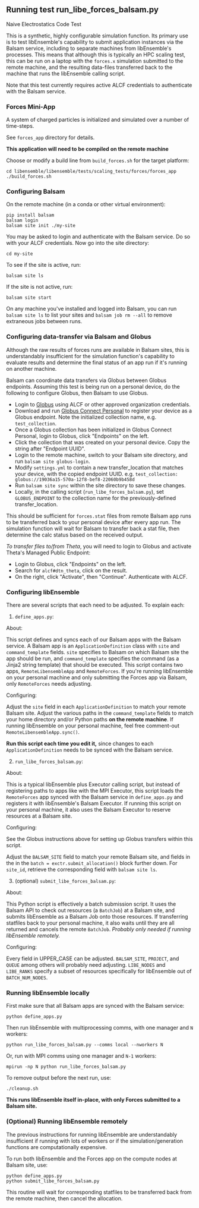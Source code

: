 ## Running test run_libe_forces_balsam.py

Naive Electrostatics Code Test

This is a synthetic, highly configurable simulation function. Its primary use
is to test libEnsemble's capability to submit application instances via the Balsam service,
including to separate machines from libEnsemble's processes. This means that although
this is typically an HPC scaling test, this can be run on a laptop with the `forces.x`
simulation submitted to the remote machine, and the resulting data-files transferred
back to the machine that runs the libEnsemble calling script.

Note that this test currently requires active ALCF credentials to authenticate with
the Balsam service.

### Forces Mini-App

A system of charged particles is initialized and simulated over a number of time-steps.

See `forces_app` directory for details.

**This application will need to be compiled on the remote machine**

Choose or modify a build line from `build_forces.sh` for the target platform:

    cd libensemble/libensemble/tests/scaling_tests/forces/forces_app
    ./build_forces.sh

### Configuring Balsam

On the remote machine (in a conda or other virtual environment):

    pip install balsam
    balsam login
    balsam site init ./my-site

You may be asked to login and authenticate with the Balsam service. Do so with
your ALCF credentials. Now go into the site directory:

    cd my-site

To see if the site is active, run:

    balsam site ls

If the site is not active, run:

    balsam site start

On any machine you've installed and logged into Balsam, you can run `balsam site ls`
to list your sites and `balsam job rm --all` to remove extraneous jobs between runs.

### Configuring data-transfer via Balsam and Globus

Although the raw results of forces runs are available in Balsam sites,
this is understandably insufficient for the simulation function's capability
to evaluate results and determine the final status of an app run if it's running
on another machine.

Balsam can coordinate data transfers via Globus between Globus endpoints. Assuming
this test is being run on a personal device, do the following to configure Globus,
then Balsam to use Globus.

- Login to [Globus](https://www.globus.org/) using ALCF or other approved organization credentials.
- Download and run [Globus Connect Personal](https://app.globus.org/file-manager/gcp) to register your device as a Globus endpoint. Note the initialized collection name, e.g. ``test_collection``.
- Once a Globus collection has been initialized in Globus Connect Personal, login to Globus, click "Endpoints" on the left.
- Click the collection that was created on your personal device. Copy the string after "Endpoint UUID".
- Login to the remote machine, switch to your Balsam site directory, and run ``balsam site globus-login``.
- Modify ``settings.yml`` to contain a new transfer_location that matches your device, with the copied endpoint UUID. e.g. ``test_collection: globus://19036a15-570a-12f8-bef8-22060b9b458d``
- Run ``balsam site sync`` within the site directory to save these changes.
- Locally, in the calling script (``run_libe_forces_balsam.py``), set ``GLOBUS_ENDPOINT`` to the collection name for the previously-defined transfer_location.

This should be sufficient for ``forces.stat`` files from remote Balsam app runs
to be transferred back to your personal device after every app run. The
simulation function will wait for Balsam to transfer back a stat file, then determine
the calc status based on the received output.

*To transfer files to/from Theta*, you will need to login to Globus and activate
Theta's Managed Public Endpoint:

- Login to Globus, click "Endpoints" on the left.
- Search for ``alcf#dtn_theta``, click on the result.
- On the right, click "Activate", then "Continue". Authenticate with ALCF.

### Configuring libEnsemble

There are several scripts that each need to be adjusted. To explain each:

1. ``define_apps.py``:

  About:

  This script defines and syncs each of our Balsam apps with the Balsam service. A Balsam
  app is an ``ApplicationDefinition`` class with ``site`` and
  ``command_template`` fields. ``site`` specifies to Balsam on which Balsam site
  the app should be run, and ``command_template`` specifies the command (as a Jinja2
  string template) that should be executed. This script contains two apps, ``RemoteLibensembleApp``
   and ``RemoteForces``. If you're running libEnsemble on your personal machine and
   only submitting the Forces app via Balsam, only ``RemoteForces`` needs adjusting.

  Configuring:

  Adjust the ``site`` field in each ``ApplicationDefinition`` to match your remote
  Balsam site. Adjust the various paths in the ``command_template`` fields to match
  your home directory and/or Python paths **on the remote machine**. If running
  libEnsemble on your personal machine, feel free comment-out ``RemoteLibensembleApp.sync()``.

  **Run this script each time you edit it,** since changes to each
  ``ApplicationDefinition`` needs to be synced with the Balsam service.

2. ``run_libe_forces_balsam.py``:

  About:

  This is a typical libEnsemble plus Executor calling script, but instead of
  registering paths to apps like with the MPI Executor, this script loads the
  ``RemoteForces`` app synced with the Balsam service in ``define_apps.py``
  and registers it with libEnsemble's Balsam Executor. If running this
  script on your personal machine, it also uses the Balsam Executor to reserve
  resources at a Balsam site.

  Configuring:

  See the Globus instructions above for setting up Globus transfers within this script.

  Adjust the ``BALSAM_SITE`` field
  to match your remote Balsam site, and fields in the in the
  ``batch = exctr.submit_allocation()`` block further down. For ``site_id``,
  retrieve the corresponding field with ``balsam site ls``.

3. (optional) ``submit_libe_forces_balsam.py``:

  About:

  This Python script is effectively a batch submission script. It uses the Balsam API
  to check out resources (a ``BatchJob``) at a Balsam site, and submits libEnsemble as
  a Balsam Job onto those resources. If transferring statfiles back to your
  personal machine, it also waits until they are all returned and cancels
  the remote ``BatchJob``. *Probably only needed if running libEnsemble remotely.*

  Configuring:

  Every field in UPPER_CASE can be adjusted. ``BALSAM_SITE``, ``PROJECT``,
  and ``QUEUE`` among others will probably need adjusting. ``LIBE_NODES`` and ``LIBE_RANKS``
  specify a subset of resources specifically for libEnsemble out of ``BATCH_NUM_NODES``.

### Running libEnsemble locally

First make sure that all Balsam apps are synced with the Balsam service:

    python define_apps.py

Then run libEnsemble with multiprocessing comms, with one manager and `N` workers:

    python run_libe_forces_balsam.py --comms local --nworkers N

Or, run with MPI comms using one manager and `N-1` workers:

    mpirun -np N python run_libe_forces_balsam.py

To remove output before the next run, use:

    ./cleanup.sh

**This runs libEnsemble itself in-place, with only Forces submitted to a Balsam site.**

### (Optional) Running libEnsemble remotely

The previous instructions for running libEnsemble are understandably insufficient
if running with lots of workers or if the simulation/generation
functions are computationally expensive.

To run both libEnsemble and the Forces app on the compute nodes at Balsam site, use:

    python define_apps.py
    python submit_libe_forces_balsam.py

This routine will wait for corresponding statfiles to be transferred back from
the remote machine, then cancel the allocation.
